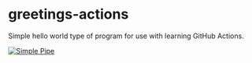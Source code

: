 # greetings-actions
Simple hello world type of program for use with learning GitHub Actions.

[![Simple Pipe](https://github.com/artberger/greetings-actions/actions/workflows/simple-pipe.yml/badge.svg)](https://github.com/artberger/greetings-actions/actions/workflows/simple-pipe.yml)
